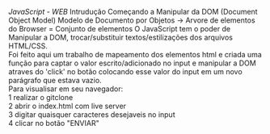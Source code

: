 *JavaScript - WEB*
Intrudução
Começando a Manipular da DOM (Document Object Model) Modelo de Documento por Objetos -> Arvore de elementos do Browser = Conjunto de elementos
O JavaScript tem o poder de Manipular a DOM, trocar/substituir textos/estilizações dos arquivos HTML/CSS.
<br>
Foi feito aqui um trabalho de mapeamento dos elementos html e criada uma função para captar o valor escrito/adicionado no input e manipular a DOM atraves do 'click' no botão colocando esse valor do input em um novo parágrafo que estava vazio.
<br>
Para visualisar em seu navegador:<br>
1 realizar o gitclone<br>
2 abrir o index.html com live server <br>
3 digitar quaisquer caracteres desejaveis no input<br>
4 clicar no botão "ENVIAR"

